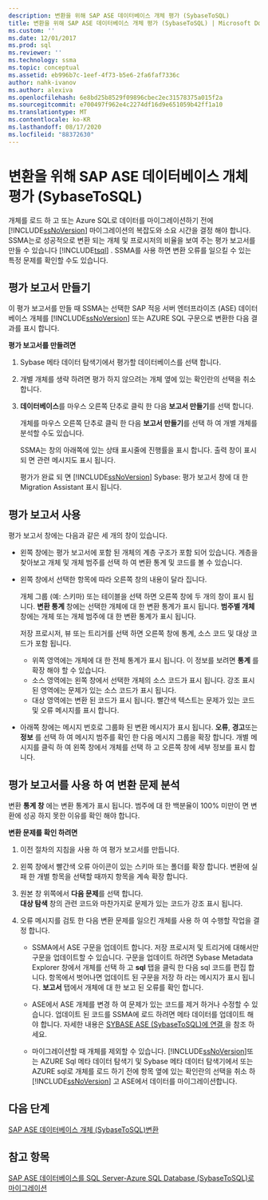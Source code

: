 ```yaml
---
description: 변환을 위해 SAP ASE 데이터베이스 개체 평가 (SybaseToSQL)
title: 변환을 위해 SAP ASE 데이터베이스 개체 평가 (SybaseToSQL) | Microsoft Docs
ms.custom: ''
ms.date: 12/01/2017
ms.prod: sql
ms.reviewer: ''
ms.technology: ssma
ms.topic: conceptual
ms.assetid: eb996b7c-1eef-4f73-b5e6-2fa6faf7336c
author: nahk-ivanov
ms.author: alexiva
ms.openlocfilehash: 6e8bd25b8529f09896cbec2ec31578375a015f2a
ms.sourcegitcommit: e700497f962e4c2274df16d9e651059b42ff1a10
ms.translationtype: MT
ms.contentlocale: ko-KR
ms.lasthandoff: 08/17/2020
ms.locfileid: "88372630"
---
```

# <a name="assessing-sap-ase-database-objects-for-conversion-sybasetosql"></a>변환을 위해 SAP ASE 데이터베이스 개체 평가 (SybaseToSQL)
개체를 로드 하 고 또는 Azure SQL로 데이터를 마이그레이션하기 전에 [!INCLUDE[ssNoVersion](../../includes/ssnoversion-md.md)] 마이그레이션의 복잡도와 소요 시간을 결정 해야 합니다. SSMA는로 성공적으로 변환 되는 개체 및 프로시저의 비율을 보여 주는 평가 보고서를 만들 수 있습니다 [!INCLUDE[tsql](../../includes/tsql-md.md)] . SSMA를 사용 하면 변환 오류를 일으킬 수 있는 특정 문제를 확인할 수도 있습니다.  
  
## <a name="create-assessment-reports"></a>평가 보고서 만들기  
이 평가 보고서를 만들 때 SSMA는 선택한 SAP 적응 서버 엔터프라이즈 (ASE) 데이터베이스 개체를 [!INCLUDE[ssNoVersion](../../includes/ssnoversion-md.md)] 또는 AZURE SQL 구문으로 변환한 다음 결과를 표시 합니다.  
  
**평가 보고서를 만들려면**  
  
1.  Sybase 메타 데이터 탐색기에서 평가할 데이터베이스를 선택 합니다.  
  
2.  개별 개체를 생략 하려면 평가 하지 않으려는 개체 옆에 있는 확인란의 선택을 취소 합니다.  
  
3.  **데이터베이스**를 마우스 오른쪽 단추로 클릭 한 다음 **보고서 만들기**를 선택 합니다.  
  
    개체를 마우스 오른쪽 단추로 클릭 한 다음 **보고서 만들기**를 선택 하 여 개별 개체를 분석할 수도 있습니다.  
  
    SSMA는 창의 아래쪽에 있는 상태 표시줄에 진행률을 표시 합니다. 출력 창이 표시 되 면 관련 메시지도 표시 됩니다.  
  
    평가가 완료 되 면 [!INCLUDE[ssNoVersion](../../includes/ssnoversion-md.md)] Sybase: 평가 보고서 창에 대 한 Migration Assistant 표시 됩니다.  
  
## <a name="use-assessment-reports"></a>평가 보고서 사용  
평가 보고서 창에는 다음과 같은 세 개의 창이 있습니다.  
  
-   왼쪽 창에는 평가 보고서에 포함 된 개체의 계층 구조가 포함 되어 있습니다. 계층을 찾아보고 개체 및 개체 범주를 선택 하 여 변환 통계 및 코드를 볼 수 있습니다.  
  
-   왼쪽 창에서 선택한 항목에 따라 오른쪽 창의 내용이 달라 집니다.  
  
    개체 그룹 (예: 스키마) 또는 테이블을 선택 하면 오른쪽 창에 두 개의 창이 표시 됩니다. **변환 통계** 창에는 선택한 개체에 대 한 변환 통계가 표시 됩니다. **범주별 개체** 창에는 개체 또는 개체 범주에 대 한 변환 통계가 표시 됩니다.  
  
    저장 프로시저, 뷰 또는 트리거를 선택 하면 오른쪽 창에 통계, 소스 코드 및 대상 코드가 포함 됩니다.  
  
    -   위쪽 영역에는 개체에 대 한 전체 통계가 표시 됩니다. 이 정보를 보려면 **통계** 를 확장 해야 할 수 있습니다. 
    -   소스 영역에는 왼쪽 창에서 선택한 개체의 소스 코드가 표시 됩니다. 강조 표시 된 영역에는 문제가 있는 소스 코드가 표시 됩니다.  
    -   대상 영역에는 변환 된 코드가 표시 됩니다. 빨간색 텍스트는 문제가 있는 코드 및 오류 메시지를 표시 합니다.  
  
-   아래쪽 창에는 메시지 번호로 그룹화 된 변환 메시지가 표시 됩니다. **오류**, **경고**또는 **정보** 를 선택 하 여 메시지 범주를 확인 한 다음 메시지 그룹을 확장 합니다. 개별 메시지를 클릭 하 여 왼쪽 창에서 개체를 선택 하 고 오른쪽 창에 세부 정보를 표시 합니다.  
  
## <a name="analyze-conversion-problems-by-using-the-assessment-report"></a>평가 보고서를 사용 하 여 변환 문제 분석  
변환 **통계 창** 에는 변환 통계가 표시 됩니다. 범주에 대 한 백분율이 100% 미만이 면 변환에 성공 하지 못한 이유를 확인 해야 합니다.  
  
**변환 문제를 확인 하려면**  
  
1.  이전 절차의 지침을 사용 하 여 평가 보고서를 만듭니다.  
  
2.  왼쪽 창에서 빨간색 오류 아이콘이 있는 스키마 또는 폴더를 확장 합니다. 변환에 실패 한 개별 항목을 선택할 때까지 항목을 계속 확장 합니다.  
  
3.  원본 창 위쪽에서 **다음 문제**를 선택 합니다.  
    **대상 탐색** 창의 관련 코드와 마찬가지로 문제가 있는 코드가 강조 표시 됩니다.  
  
4.  오류 메시지를 검토 한 다음 변환 문제를 일으킨 개체를 사용 하 여 수행할 작업을 결정 합니다.  
  
    -   SSMA에서 ASE 구문을 업데이트 합니다. 저장 프로시저 및 트리거에 대해서만 구문을 업데이트할 수 있습니다. 구문을 업데이트 하려면 Sybase Metadata Explorer 창에서 개체를 선택 하 고 **sql** 탭을 클릭 한 다음 sql 코드를 편집 합니다. 항목에서 벗어나면 업데이트 된 구문을 저장 하 라는 메시지가 표시 됩니다. **보고서** 탭에서 개체에 대 한 보고 된 오류를 확인 합니다.  
  
    -   ASE에서 ASE 개체를 변경 하 여 문제가 있는 코드를 제거 하거나 수정할 수 있습니다. 업데이트 된 코드를 SSMA에 로드 하려면 메타 데이터를 업데이트 해야 합니다. 자세한 내용은 [SYBASE ASE &#40;SybaseToSQL&#41;에 연결 ](../../ssma/sybase/connecting-to-sybase-ase-sybasetosql.md)을 참조 하세요.  
  
    -   마이그레이션할 때 개체를 제외할 수 있습니다. [!INCLUDE[ssNoVersion](../../includes/ssnoversion-md.md)]또는 AZURE Sql 메타 데이터 탐색기 및 Sybase 메타 데이터 탐색기에서 또는 AZURE sql로 개체를 로드 하기 전에 항목 옆에 있는 확인란의 선택을 취소 하 [!INCLUDE[ssNoVersion](../../includes/ssnoversion-md.md)] 고 ASE에서 데이터를 마이그레이션합니다.
  
## <a name="next-steps"></a>다음 단계  
[SAP ASE 데이터베이스 개체 &#40;SybaseToSQL&#41;변환 ](../../ssma/sybase/converting-sybase-ase-database-objects-sybasetosql.md)  
  
## <a name="see-also"></a>참고 항목  
[SAP ASE 데이터베이스를 SQL Server-Azure SQL Database &#40;SybaseToSQL&#41;로 마이그레이션 ](../../ssma/sybase/migrating-sybase-ase-databases-to-sql-server-azure-sql-db-sybasetosql.md)  
  
